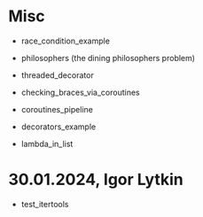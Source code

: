 #  Misc

- race_condition_example
- philosophers (the dining philosophers problem)
- threaded_decorator
 
- checking_braces_via_coroutines
- coroutines_pipeline
  
- decorators_example 
- lambda_in_list

# 30.01.2024, Igor Lytkin
- test_itertools